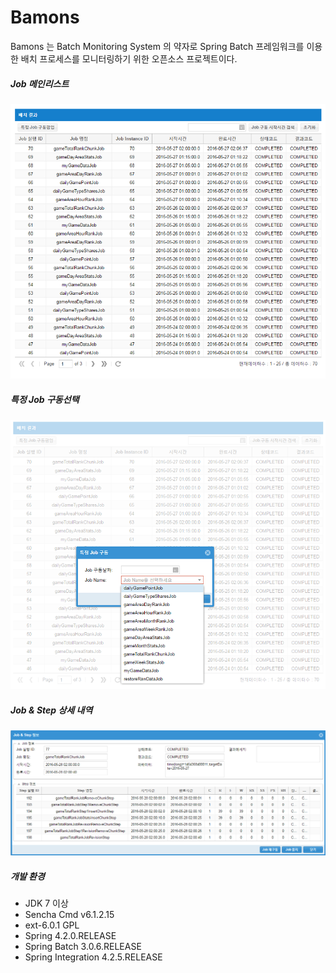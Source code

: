 # Bamons

Bamons 는 Batch Monitoring System 의 약자로 Spring Batch 프레임워크를 이용한 배치 프로세스를 모니터링하기 위한 오픈소스 프로젝트이다.

##### Job 메인리스트
![Bamons](./document/image/bamons-1.png)
##### 특정 Job 구동선택
![Bamons](./document/image/bamons-2.png)
##### Job & Step 상세 내역
![Bamons](./document/image/bamons-3.png)

##### 개발 환경
* JDK 7 이상
* Sencha Cmd v6.1.2.15
* ext-6.0.1 GPL
* Spring 4.2.0.RELEASE
* Spring Batch 3.0.6.RELEASE
* Spring Integration 4.2.5.RELEASE